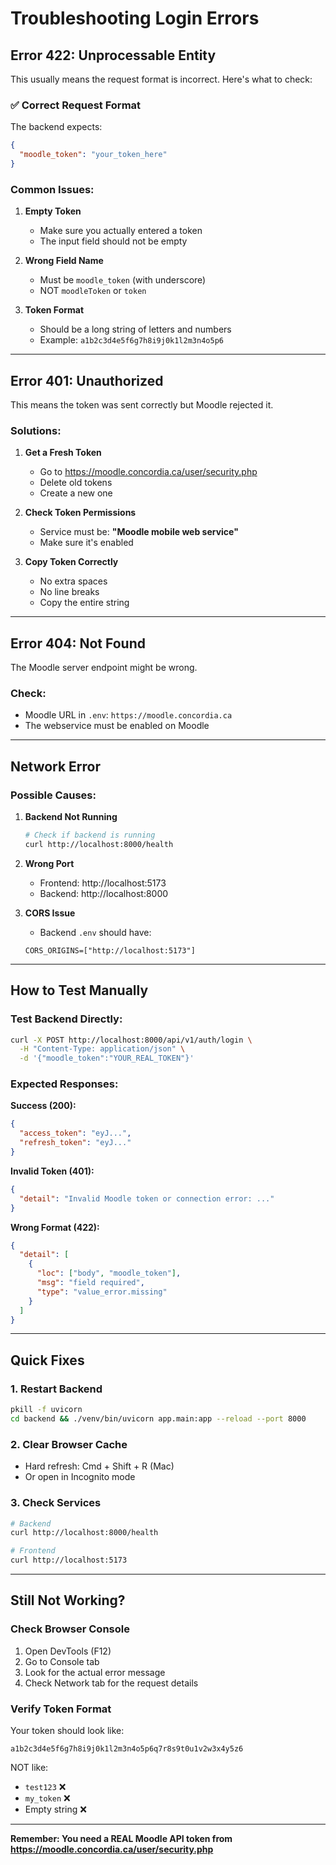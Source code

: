 # Troubleshooting Login Errors

## Error 422: Unprocessable Entity

This usually means the request format is incorrect. Here's what to check:

### ✅ Correct Request Format

The backend expects:
```json
{
  "moodle_token": "your_token_here"
}
```

### Common Issues:

1. **Empty Token**
   - Make sure you actually entered a token
   - The input field should not be empty

2. **Wrong Field Name**
   - Must be `moodle_token` (with underscore)
   - NOT `moodleToken` or `token`

3. **Token Format**
   - Should be a long string of letters and numbers
   - Example: `a1b2c3d4e5f6g7h8i9j0k1l2m3n4o5p6`

---

## Error 401: Unauthorized

This means the token was sent correctly but Moodle rejected it.

### Solutions:

1. **Get a Fresh Token**
   - Go to https://moodle.concordia.ca/user/security.php
   - Delete old tokens
   - Create a new one

2. **Check Token Permissions**
   - Service must be: **"Moodle mobile web service"**
   - Make sure it's enabled

3. **Copy Token Correctly**
   - No extra spaces
   - No line breaks
   - Copy the entire string

---

## Error 404: Not Found

The Moodle server endpoint might be wrong.

### Check:
- Moodle URL in `.env`: `https://moodle.concordia.ca`
- The webservice must be enabled on Moodle

---

## Network Error

### Possible Causes:

1. **Backend Not Running**
   ```bash
   # Check if backend is running
   curl http://localhost:8000/health
   ```

2. **Wrong Port**
   - Frontend: http://localhost:5173
   - Backend: http://localhost:8000

3. **CORS Issue**
   - Backend `.env` should have:
   ```
   CORS_ORIGINS=["http://localhost:5173"]
   ```

---

## How to Test Manually

### Test Backend Directly:
```bash
curl -X POST http://localhost:8000/api/v1/auth/login \
  -H "Content-Type: application/json" \
  -d '{"moodle_token":"YOUR_REAL_TOKEN"}'
```

### Expected Responses:

**Success (200):**
```json
{
  "access_token": "eyJ...",
  "refresh_token": "eyJ..."
}
```

**Invalid Token (401):**
```json
{
  "detail": "Invalid Moodle token or connection error: ..."
}
```

**Wrong Format (422):**
```json
{
  "detail": [
    {
      "loc": ["body", "moodle_token"],
      "msg": "field required",
      "type": "value_error.missing"
    }
  ]
}
```

---

## Quick Fixes

### 1. Restart Backend
```bash
pkill -f uvicorn
cd backend && ./venv/bin/uvicorn app.main:app --reload --port 8000
```

### 2. Clear Browser Cache
- Hard refresh: Cmd + Shift + R (Mac)
- Or open in Incognito mode

### 3. Check Services
```bash
# Backend
curl http://localhost:8000/health

# Frontend
curl http://localhost:5173
```

---

## Still Not Working?

### Check Browser Console
1. Open DevTools (F12)
2. Go to Console tab
3. Look for the actual error message
4. Check Network tab for the request details

### Verify Token Format
Your token should look like:
```
a1b2c3d4e5f6g7h8i9j0k1l2m3n4o5p6q7r8s9t0u1v2w3x4y5z6
```

NOT like:
- `test123` ❌
- `my_token` ❌
- Empty string ❌

---

**Remember: You need a REAL Moodle API token from https://moodle.concordia.ca/user/security.php**
